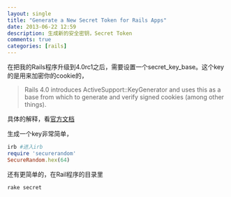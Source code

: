 ```yaml
---
layout: single
title: "Generate a New Secret Token for Rails Apps"
date: 2013-06-22 12:59
description: 生成新的安全密钥，Secret Token
comments: true
categories: [rails]
---
```


在把我的Rails程序升级到4.0rc1之后，需要设置一个secret_key_base。这个key的是用来加密你的cookie的，
> Rails 4.0 introduces ActiveSupport::KeyGenerator and uses this as a base from which to generate and verify signed cookies (among other things).

具体的解释，看[官方文档](http://edgeguides.rubyonrails.org/upgrading_ruby_on_rails.html#action-pack)

生成一个key非常简单，

``` ruby secret token uisng ruby
irb #进入irb
require 'securerandom'
SecureRandom.hex(64)
```

还有更简单的，在Rail程序的目录里

``` ruby generate a secret token using rake
rake secret
```
